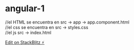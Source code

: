 # angular-1

//el HTML se encuentra en src -> app -> app.component.html
<br>
//el css se encuentra en  src -> styles.css
<br>
//el js src -> index.html

[Edit on StackBlitz ⚡️](https://stackblitz.com/edit/angular-yu778b)
